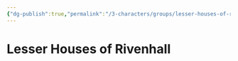 ```yaml
---
{"dg-publish":true,"permalink":"/3-characters/groups/lesser-houses-of-rivenhall/lesser-houses-of-rivenhall/","dgPassFrontmatter":true}
---
```


# Lesser Houses of Rivenhall